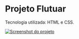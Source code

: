 # Projeto Flutuar

Tecnologia utilizada: HTML e CSS.

[![Screenshot do projeto](https://iili.io/dfTpqbf.md.png)](https://freeimage.host/i/dfTpqbf)
